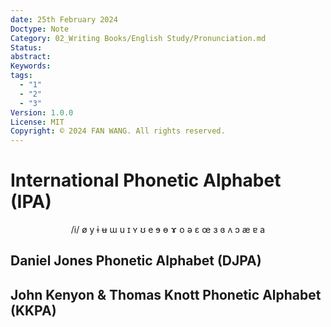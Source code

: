 ```yaml
---
date: 25th February 2024
Doctype: Note
Category: 02_Writing Books/English Study/Pronunciation.md
Status: 
abstract: 
Keywords: 
tags:
  - "1"
  - "2"
  - "3"
Version: 1.0.0
License: MIT
Copyright: © 2024 FAN WANG. All rights reserved.
---
```

# International Phonetic Alphabet (IPA)
$$
\text{/i/ ø y ɨ ʉ ɯ u ɪ ʏ ʊ e ɘ ɵ ɤ o ə ɛ œ ɜ ɞ ʌ ɔ æ ɐ a}
$$
## Daniel Jones Phonetic Alphabet (DJPA)
## John Kenyon & Thomas Knott Phonetic Alphabet (KKPA)
